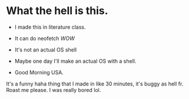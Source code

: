 # What the hell is this.


- I made this in literature class.
- It can do neofetch *WOW*
- It's not an actual OS shell

- Maybe one day I'll make an actual OS with a shell.
- Good Morning USA.



It's a funny haha thing that I made in like 30 minutes, it's buggy as hell fr.
Roast me please. I was really bored lol.
